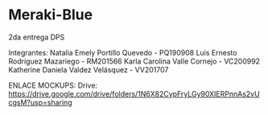 # Meraki-Blue
2da entrega DPS

Integrantes:
Natalia Emely Portillo Quevedo - PQ190908
Luis Ernesto Rodríguez Mazariego - RM201566
Karla Carolina Valle Cornejo - VC200992
Katherine Daniela Valdez Velásquez - VV201707

ENLACE MOCKUPS:
Drive: https://drive.google.com/drive/folders/1N6X82CypFryLGy90XIERPnnAs2vUcgsM?usp=sharing